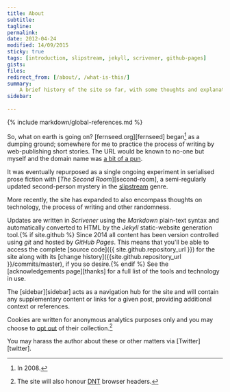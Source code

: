 ```yaml
---
title: About
subtitle: 
tagline: 
permalink: 
date: 2012-04-24 
modified: 14/09/2015
sticky: true
tags: [introduction, slipstream, jekyll, scrivener, github-pages]
gists: 
files: 
redirect_from: [/about/, /what-is-this/]
summary:
    A brief history of the site so far, with some thoughts and explanations on what it is, <em>why</em> it is, and how it got here.
sidebar:
    
---
```

{% include markdown/global-references.md %}

So, what on earth is going on? [fernseed.org][fernseed] began[^fn1] as a dumping ground; somewhere for me to practice the process of writing by web-publishing short stories. The URL would be known to no-one but myself and the domain name was [a bit of a pun](http://en.wikipedia.org/wiki/Fern#Folklore). 

It was eventually repurposed as a single ongoing experiment in serialised prose fiction with [*The Second Room*][second-room], a semi-regularly updated second-person mystery in the [slipstream](http://en.wikipedia.org/wiki/Slipstream_(genre)) genre.

More recently, the site has expanded to also encompass thoughts on technology, the process of writing and other randomness.

Updates are written in *Scrivener* using the *Markdown* plain-text syntax and automatically converted to HTML by the *Jekyll* static-website generation tool.{% if site.github %} Since 2014 all content has been version controlled using *git* and hosted by *GitHub Pages*. This means that you'll be able to access the complete [source code]({{ site.github.repository_url }}) for the site along with its [change history]({{site.github.repository_url }}/commits/master), if you so desire.{% endif %} See the [acknowledgements page][thanks] for a full list of the tools and technology in use. 

The [sidebar][sidebar] acts as a navigation hub for the site and will contain any supplementary content or links for a given post, providing additional context or references.

Cookies are written for anonymous analytics purposes only and you may choose to [opt out](/meta/do-not-track/) of their collection.[^fn2] 

You may harass the author about these or other matters via [Twitter][twitter].

[^fn1]: In 2008.

[^fn2]: The site will also honour [DNT](https://en.wikipedia.org/wiki/Do_Not_Track) browser headers.

